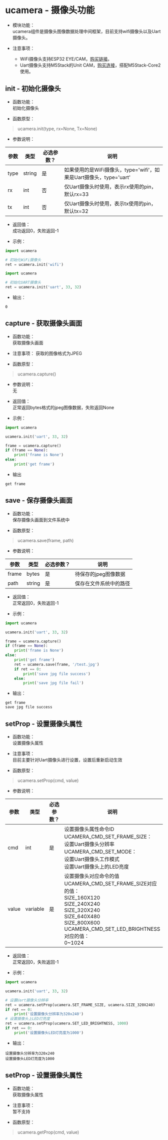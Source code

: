 # ucamera - 摄像头功能
- 模块功能：  
ucamera组件是摄像头图像数据处理中间框架，目前支持wifi摄像头以及Uart摄像头。

-  注意事项：
   - WiFi摄像头支持ESP32 EYE/CAM，[购买链接](https://detail.tmall.com/item.htm?spm=a230r.1.14.1.150d6a6ftZ6h4K&id=611790371635&ns=1&abbucket=3)。
   - Uart摄像头支持M5Stack的Unit CAM，[购买连接](https://item.taobao.com/item.htm?spm=a1z10.5-c-s.w4002-22404213529.29.698e2d4844EBZF&id=643872470244)，搭配M5Stack-Core2使用。

## init - 初始化摄像头

-  函数功能：  
初始化摄像头

-  函数原型： 
> ucamera.init(type, rx=None, Tx=None)

- 参数说明：

| 参数 | 类型 | 必选参数？ | 说明 |
| --- | --- | --- | --- |
| type | string | 是 | 如果使用的是WiFi摄像头，type='wifi'，如果是Uart摄像头，type='uart' |
| rx | int | 否 | 仅Uart摄像头时使用，表示rx使用的pin，默认rx=33 |
| tx | int | 否 | 仅Uart摄像头时使用，表示tx使用的pin，默认tx=32 |

-  返回值：  
成功返回0，失败返回-1

-  示例： 

```python
import ucamera

# 初始化WiFi摄像头
ret = ucamera.init('wifi')
```


```python
import ucamera

# 初始化UART摄像头
ret = ucamera.init('uart', 33, 32)
```

- 输出：

```
0
```

## capture - 获取摄像头画面

-  函数功能：  
获取摄像头画面

-  注意事项：
获取的图像格式为JPEG

-  函数原型： 
> ucamera.capture()

- 参数说明：  
无

-  返回值：  
正常返回bytes格式的jpeg图像数据，失败返回None

-  示例： 

```python
import ucamera

ucamera.init('uart', 33, 32)

frame = ucamera.capture()
if (frame == None):
	print('frame is None')
else:
	print('get frame')
```

- 输出

```
get frame
```

## save - 保存摄像头画面

-  函数功能：  
保存摄像头画面到文件系统中

-  函数原型： 
> ucamera.save(frame, path)

- 参数说明：

| 参数 | 类型 | 必选参数？ | 说明 |
| --- | --- | --- | --- |
| frame | bytes | 是 | 待保存的jpeg图像数据 |
| path | string | 是 | 保存在文件系统中的路径 |

-  返回值：  
正常返回0，失败返回-1

-  示例： 

```python
import ucamera

ucamera.init('uart', 33, 32)

frame = ucamera.capture()
if (frame == None):
	print('frame is None')
else:
	print('get frame')
    ret = ucamera.save(frame, '/test.jpg')
    if ret == 0:
        print('save jpg file success')
    else:
        print('save jpg file fail')
```

- 输出：


```
get frame
save jpg file success
```
## setProp - 设置摄像头属性


-  函数功能：  
设置摄像头属性

-  注意事项：  
目前主要针对Uart摄像头进行设置，设置后重新启动生效

-  函数原型：
> ucamera.setProp(cmd, value)

- 参数说明：

| 参数 | 类型 | 必选参数？ | 说明 |
| --- | --- | --- | --- |
| cmd | int | 是 | 设置摄像头属性命令ID <br> UCAMERA_CMD_SET_FRAME_SIZE： <br> 设置Uart摄像头分辨率 <br> UCAMERA_CMD_SET_MODE： <br> 设置Uart摄像头工作模式<br> 设置Uart摄像头上的LED亮度 |
| value | variable | 是 | 设置摄像头对应命令的值<br> UCAMERA_CMD_SET_FRAME_SIZE对应的值：<br> SIZE_160X120<br> SIZE_240X240<br>SIZE_320X240<br> SIZE_640X480<br> SIZE_800X600<br> UCAMERA_CMD_SET_LED_BRIGHTNESS对应的值：<br> 0~1024|

-  返回值：  
正常返回0，失败返回-1

-  示例： 

```python
import ucamera

ucamera.init('uart', 33, 32)

# 设置Uart摄像头分辨率
ret = ucamera.setProp(ucamera.SET_FRAME_SIZE, ucamera.SIZE_320X240)
if ret == 0:
    print('设置摄像头分辨率为320x240')
# 设置摄像头上LED灯亮度
ret = ucamera.setProp(ucamera.SET_LED_BRIGHTNESS, 1000)
if ret == 0:
    print('设置摄像头LED灯亮度为1000')
```

- 输出：

```
设置摄像头分辨率为320x240
设置摄像头LED灯亮度为1000
```
## setProp - 设置摄像头属性

-  函数功能：  
获取摄像头属性

-  注意事项：  
暂不支持

-  函数原型： 
> ucamera.getProp(cmd, value)





